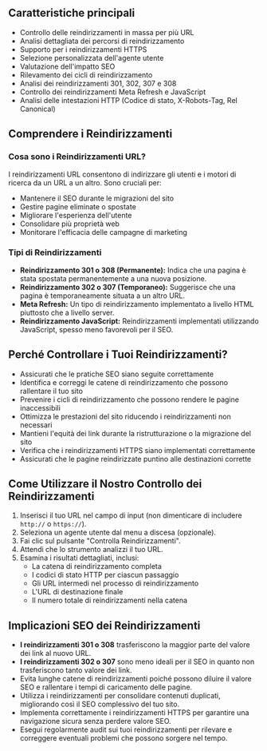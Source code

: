 ## Caratteristiche principali

- Controllo delle reindirizzamenti in massa per più URL
- Analisi dettagliata dei percorsi di reindirizzamento
- Supporto per i reindirizzamenti HTTPS
- Selezione personalizzata dell'agente utente
- Valutazione dell'impatto SEO
- Rilevamento dei cicli di reindirizzamento
- Analisi dei reindirizzamenti 301, 302, 307 e 308
- Controllo dei reindirizzamenti Meta Refresh e JavaScript
- Analisi delle intestazioni HTTP (Codice di stato, X-Robots-Tag, Rel Canonical)

## Comprendere i Reindirizzamenti

### Cosa sono i Reindirizzamenti URL?

I reindirizzamenti URL consentono di indirizzare gli utenti e i motori di ricerca da un URL a un altro. Sono cruciali per:

- Mantenere il SEO durante le migrazioni del sito
- Gestire pagine eliminate o spostate
- Migliorare l'esperienza dell'utente
- Consolidare più proprietà web
- Monitorare l'efficacia delle campagne di marketing

### Tipi di Reindirizzamenti

- **Reindirizzamento 301 o 308 (Permanente):** Indica che una pagina è stata spostata permanentemente a una nuova posizione.
- **Reindirizzamento 302 o 307 (Temporaneo):** Suggerisce che una pagina è temporaneamente situata a un altro URL.
- **Meta Refresh:** Un tipo di reindirizzamento implementato a livello HTML piuttosto che a livello server.
- **Reindirizzamento JavaScript:** Reindirizzamenti implementati utilizzando JavaScript, spesso meno favorevoli per il SEO.

## Perché Controllare i Tuoi Reindirizzamenti?

- Assicurati che le pratiche SEO siano seguite correttamente
- Identifica e correggi le catene di reindirizzamento che possono rallentare il tuo sito
- Prevenire i cicli di reindirizzamento che possono rendere le pagine inaccessibili
- Ottimizza le prestazioni del sito riducendo i reindirizzamenti non necessari
- Mantieni l'equità dei link durante la ristrutturazione o la migrazione del sito
- Verifica che i reindirizzamenti HTTPS siano implementati correttamente
- Assicurati che le pagine reindirizzate puntino alle destinazioni corrette

## Come Utilizzare il Nostro Controllo dei Reindirizzamenti

1. Inserisci il tuo URL nel campo di input (non dimenticare di includere `http://` o `https://`).
2. Seleziona un agente utente dal menu a discesa (opzionale).
3. Fai clic sul pulsante "Controlla Reindirizzamenti".
4. Attendi che lo strumento analizzi il tuo URL.
5. Esamina i risultati dettagliati, inclusi:
   - La catena di reindirizzamento completa
   - I codici di stato HTTP per ciascun passaggio
   - Gli URL intermedi nel processo di reindirizzamento
   - L'URL di destinazione finale
   - Il numero totale di reindirizzamenti nella catena

## Implicazioni SEO dei Reindirizzamenti

- **I reindirizzamenti 301 o 308** trasferiscono la maggior parte del valore dei link al nuovo URL.
- **I reindirizzamenti 302 o 307** sono meno ideali per il SEO in quanto non trasferiscono tanto valore dei link.
- Evita lunghe catene di reindirizzamenti poiché possono diluire il valore SEO e rallentare i tempi di caricamento delle pagine.
- Utilizza i reindirizzamenti per consolidare contenuti duplicati, migliorando così il SEO complessivo del tuo sito.
- Implementa correttamente i reindirizzamenti HTTPS per garantire una navigazione sicura senza perdere valore SEO.
- Esegui regolarmente audit sui tuoi reindirizzamenti per rilevare e correggere eventuali problemi che possono sorgere nel tempo.
